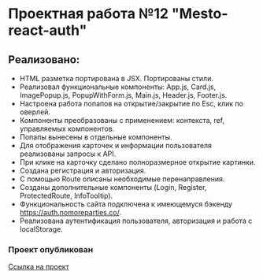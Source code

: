 # Проектная работа №12 "Mesto-react-auth"

## Реализовано:
* HTML разметка портирована в JSX. Портированы стили.
* Реализовал функциональные компоненты: App.js, Card.js, ImagePopup.js, PopupWithForm.js, Main.js, Header.js, Footer.js.
* Настроена работа попапов на открытие/закрытие по Esc, клик по оверлей.
* Компоненты преобразованы с применением: контекста, ref, управляемых компонентов. 
* Попапы вынесены в отдельные компоненты.
* Для отображения карточек и информации пользователя реализованы запросы к API.
* При клике на карточку сделано полноразмерное открытие картинки.
* Создана регистрация и авторизация.
* С помощью Route описаны необходимые перенаправления.
* Созданы дополнительные компоненты (Login, Register, ProtectedRoute, InfoTooltip).
* Функциональность сайта подключена к имеющемуся бэкенду https://auth.nomoreparties.co/.
* Реализована аутентификация пользователя, авторизация и работа с localStorage.

### Проект опубликован 
[Ссылка на проект](https://kuban23.github.io/react-mesto-auth/)


